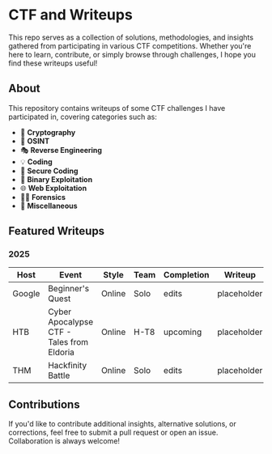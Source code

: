 # CTF and Writeups

This repo serves as a collection of solutions, methodologies, and insights gathered from participating in various CTF competitions. Whether you're here to learn, contribute, or simply browse through challenges, I hope you find these writeups useful!

## About

This repository contains writeups of some CTF challenges I have participated in, covering categories such as:

- 🔐 **Cryptography**
- 🔮 **OSINT**
- 🎭 **Reverse Engineering**
- 💡 **Coding**
- 🔩 **Secure Coding**
- 🐞 **Binary Exploitation**
- 🌐 **Web Exploitation**
- 🕵️‍♂️ **Forensics**
- 🚀 **Miscellaneous**

## Featured Writeups

### 2025
| Host | Event | Style | Team | Completion | Writeup |
|-----------|----------|----------|----------|----------|---------|
| Google | Beginner's Quest | Online | Solo | edits | placeholder |
| HTB | Cyber Apocalypse CTF - Tales from Eldoria | Online | H-T8 | upcoming | placeholder |
| THM | Hackfinity Battle | Online | Solo | edits | placeholder |


## Contributions

If you'd like to contribute additional insights, alternative solutions, or corrections, feel free to submit a pull request or open an issue. Collaboration is always welcome!
